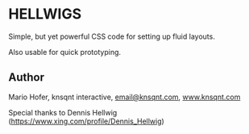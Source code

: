HELLWIGS
========

Simple, but yet powerful CSS code for setting up fluid layouts.

Also usable for quick prototyping.

## Author

Mario Hofer, knsqnt interactive, email@knsqnt.com, www.knsqnt.com

Special thanks to Dennis Hellwig (https://www.xing.com/profile/Dennis_Hellwig)
